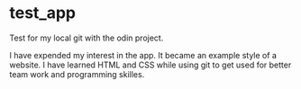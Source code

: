 # test_app
Test for my local git with the odin project.

I have expended my interest in the app. It became an example 
style of a website. I have learned HTML and CSS while using git
to get used for better team work and programming skilles.
